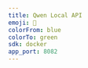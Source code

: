 ```yaml
---
title: Qwen Local API
emoji: 🚀
colorFrom: blue
colorTo: green
sdk: docker
app_port: 8082
---
```

